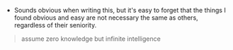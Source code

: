---
---

- Sounds obvious when writing this, but it's easy to forget that the things I found obvious and easy are not necessary the same as others, regardless of their seniority.

> assume zero knowledge but infinite intelligence
